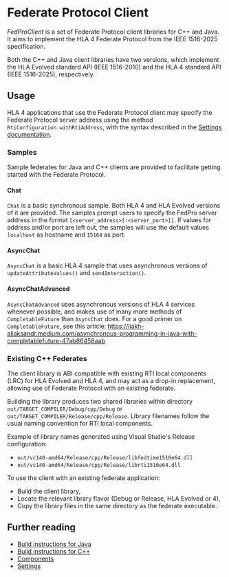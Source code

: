 # Federate Protocol Client

_FedProClient_ is a set of Federate Protocol client libraries for C++ and Java.
It aims to implement the HLA 4 Federate Protocol from the IEEE 1516-2025 specification.

Both the C++ and Java client libraries have two versions,
which implement the HLA Evolved standard API (IEEE 1516-2010) and the HLA 4 standard API (IEEE 1516-2025), respectively.

## Usage

HLA 4 applications that use the Federate Protocol client may specify the Federate Protocol server address using the method `RtiConfiguration.withRtiAddress`,
with the syntax described in the [Settings documentation](doc/Settings.md). 

### Samples
Sample federates for Java and C++ clients are provided to facilitate getting started with the Federate Protocol.

#### Chat
`Chat` is a basic synchronous sample.
Both HLA 4 and HLA Evolved versions of it are provided.
The samples prompt users to specify the FedPro server address in the format `[<server_address>[:<server_port>]]`.
If values for address and/or port are left out,
the samples will use the default values `localhost` as hostname and `15164` as port.


#### AsyncChat
`AsyncChat` is a basic HLA 4 sample that uses asynchronous versions of `updateAttributeValues()` and `sendInteraction()`.
<!-- TODO: Currently only available for the java client. -->

#### AsyncChatAdvanced
`AsyncChatAdvanced` uses asynchronous versions of HLA 4 services whenever possible, and makes use of many more methods of `CompletableFuture` than `AsyncChat` does.
For a good primer on `CompletableFuture`, see this article: https://liakh-aliaksandr.medium.com/asynchronous-programming-in-java-with-completablefuture-47ab86458aab
<!-- TODO: Currently only available for the java client. -->


### Existing C++ Federates

The client library is ABI compatible with existing RTI local components (LRC) for HLA Evolved and HLA 4,
and may act as a drop-in replacement, allowing use of Federate Protocol with an existing federate.

Building the library produces two shared libraries within directory `out/TARGET_COMPILER/Debug/cpp/Debug` or `out/TARGET_COMPILER/Release/cpp/Release`.
Library filenames follow the usual naming convention for RTI local components.

Example of library names generated using Visual Studio's Release configuration:
* ```out/vc140-amd64/Release/cpp/Release/libfedtime1516e64.dll```
* ```out/vc140-amd64/Release/cpp/Release/librti1516e64.dll```

To use the client with an existing federate application:
* Build the client library,
* Locate the relevant library flavor (Debug or Release, HLA Evolved or 4),
* Copy the library files in the same directory as the federate executable.

## Further reading

* [Build instructions for Java](java/README.md#building)
* [Build instructions for C++](cpp/README.md#building)
* [Components](doc/Components.md)
* [Settings](doc/Settings.md)
